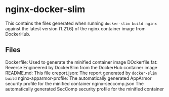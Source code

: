 # nginx-docker-slim

This contains the files generated when running `docker-slim build nginx` against the latest version (1.21.6) of the nginx container image from DockerHub.


## Files

Dockerfile: Used to generate the minified container image
DOckerfile.fat: Reverse Engineered by DockerSlim from the DockerHub container image
README.md: This file
creport.json: The report generated by `docker-slim build`
nginx-apparmor-profile: The automatically generated AppArmor security profile for the minified container
nginx-seccomp.json The automatically generated SecComp security profile for the minified container

